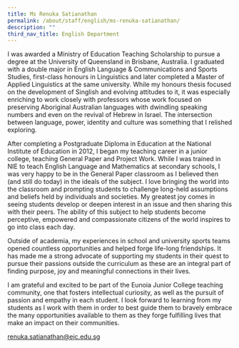 ```yaml
---
title: Ms Renuka Satianathan
permalink: /about/staff/english/ms-renuka-satianathan/
description: ""
third_nav_title: English Department
---
```



I was awarded a Ministry of Education Teaching Scholarship to pursue a degree at the University of Queensland in Brisbane, Australia. I graduated with a double major in English Language & Communications and Sports Studies, first-class honours in Linguistics and later completed a Master of Applied Linguistics at the same university. While my honours thesis focused on the development of Singlish and evolving attitudes to it, it was especially enriching to work closely with professors whose work focused on preserving Aboriginal Australian languages with dwindling speaking numbers and even on the revival of Hebrew in Israel. The intersection between language, power, identity and culture was something that I relished exploring. 

After completing a Postgraduate Diploma in Education at the National Institute of Education in 2012, I began my teaching career in a junior college, teaching General Paper and Project Work. While I was trained in NIE to teach English Language and Mathematics at secondary schools, I was very happy to be in the General Paper classroom as I believed then (and still do today) in the ideals of the subject. I love bringing the world into the classroom and prompting students to challenge long-held assumptions and beliefs held by individuals and societies. My greatest joy comes in seeing students develop or deepen interest in an issue and then sharing this with their peers. The ability of this subject to help students become perceptive, empowered and compassionate citizens of the world inspires to go into class each day.  

Outside of academia, my experiences in school and university sports teams opened countless opportunities and helped forge life-long friendships. It has made me a strong advocate of supporting my students in their quest to pursue their passions outside the curriculum as these are an integral part of finding purpose, joy and meaningful connections in their lives. 

I am grateful and excited to be part of the Eunoia Junior College teaching community, one that fosters intellectual curiosity, as well as the pursuit of passion and empathy in each student. I look forward to learning from my students as I work with them in order to best guide them to bravely embrace the many opportunities available to them as they forge fulfilling lives that make an impact on their communities.

[renuka.satianathan@ejc.edu.sg](mailto:renuka.satianathan@ejc.edu.sg)
